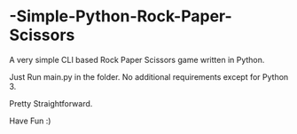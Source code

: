 # -Simple-Python-Rock-Paper-Scissors
A very simple CLI based Rock Paper Scissors game written in Python.

Just Run main.py in the folder. No additional requirements except for Python 3.

Pretty Straightforward.

Have Fun :)
